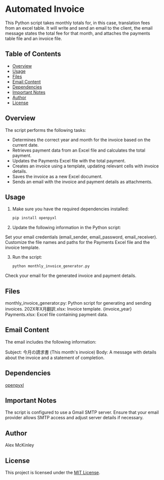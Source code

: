 # Automated Invoice

This Python script takes monthly totals for, in this case, translation fees from an excel table. It will write and send an email to the client, the email message states the total fee for that month, and attaches the payments table file and an invoice file.

## Table of Contents

- [Overview](#overview)
- [Usage](#usage)
- [Files](#files)
- [Email Content](#email-content)
- [Dependencies](#dependencies)
- [Important Notes](#important-notes)
- [Author](#author)
- [License](#license)

## Overview

The script performs the following tasks:

- Determines the correct year and month for the invoice based on the current date.
- Retrieves payment data from an Excel file and calculates the total payment.
- Updates the Payments Excel file with the total payment.
- Creates an invoice using a template, updating relevant cells with invoice details.
- Saves the invoice as a new Excel document.
- Sends an email with the invoice and payment details as attachments.

## Usage

1. Make sure you have the required dependencies installed:

   ```bash
   pip install openpyxl
   ```

2. Update the following information in the Python script:

Set your email credentials (email_sender, email_password, email_receiver).
Customize the file names and paths for the Payments Excel file and the invoice template.
  
3. Run the script:

   ```bash
   python monthly_invoice_generator.py
   ```

Check your email for the generated invoice and payment details.

## Files

monthly_invoice_generator.py: Python script for generating and sending invoices.
202X年X月翻訳.xlsx: Invoice template.
{invoice_year} Payments.xlsx: Excel file containing payment data.

## Email Content

The email includes the following information:

Subject: 今月の請求書 (This month's invoice)
Body: A message with details about the invoice and a statement of completion.

## Dependencies

[openpyxl](https://pypi.org/project/openpyxl/)

## Important Notes

The script is configured to use a Gmail SMTP server. Ensure that your email provider allows SMTP access and adjust server details if necessary.

## Author

Alex McKinley

## License

This project is licensed under the [MIT License](LICENSE).
